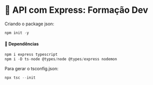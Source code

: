 # 📌 API com Express: Formação Dev

Criando o package json:

```js
npm init -y
```

#### 📒 Dependências

```js
npm i express typescript
npm i -D ts-node @types/node @types/express nodemon
```

Para gerar o tsconfig.json:

```js
npx tsc --init
```
